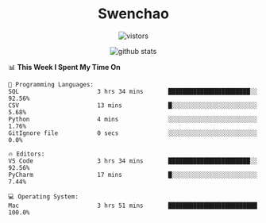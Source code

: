 <h1 align="center">Swenchao</h3>

<p align="center">
  <img src="https://visitor-badge.glitch.me/badge?page_id=Swenchao" alt="vistors" />
</p>

<p align="center">
  <img src="https://github-readme-stats.vercel.app/api?username=Swenchao&count_private=true&show_icons=true&theme=vue-dark&hide_title=true" alt="github stats" />
</p>

<!--START_SECTION:waka-->
📊 **This Week I Spent My Time On** 

```text
💬 Programming Languages: 
SQL                      3 hrs 34 mins       ███████████████████████░░   92.56% 
CSV                      13 mins             █░░░░░░░░░░░░░░░░░░░░░░░░   5.68% 
Python                   4 mins              ░░░░░░░░░░░░░░░░░░░░░░░░░   1.76% 
GitIgnore file           0 secs              ░░░░░░░░░░░░░░░░░░░░░░░░░   0.0%

🔥 Editors: 
VS Code                  3 hrs 34 mins       ███████████████████████░░   92.56% 
PyCharm                  17 mins             █░░░░░░░░░░░░░░░░░░░░░░░░   7.44%

💻 Operating System: 
Mac                      3 hrs 51 mins       █████████████████████████   100.0%

```


<!--END_SECTION:waka-->
